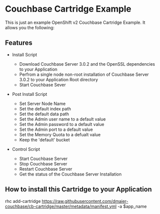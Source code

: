 # Couchbase Cartridge Example

This is just an example OpenShift v2 Couchbase Cartridge Example. It allows you the following:

## Features

* Install Script
  * Download Couchbase Server 3.0.2 and the OpenSSL dependencies to your Application
  * Perfrom a single node non-root installation of Couchbase Server 3.0.2 to your Application Root directory
  * Start Couchbase Sever

* Post Install Script
  * Set Server Node Name
  * Set the default index path
  * Set the default data path
  * Set the Admin user name to a default value
  * Set the Admin password to a default value
  * Set the Admin port to a default value
  * Set the Memory Quota to a defualt value
  * Keep the 'default' bucket

* Control Script
  * Start Couchbase Server
  * Stop Couchbase Server
  * Restart Couchbase Server
  * Get the status of the Couchbase Server Installation

## How to install this Cartridge to your Application

rhc add-cartridge https://raw.githubusercontent.com/dmaier-couchbase/cb-cartridge/master/metadata/manifest.yml -a $app_name


